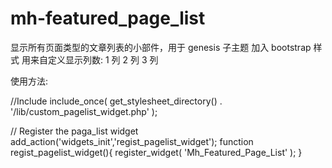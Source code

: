# mh-featured_page_list

显示所有页面类型的文章列表的小部件，用于 genesis 子主题
加入 bootstrap 样式 用来自定义显示列数: 1 列 2 列 3 列

使用方法:

//Include
include_once( get_stylesheet_directory() . '/lib/custom_pagelist_widget.php' );

// Register the paga_list widget
add_action('widgets_init','regist_pagelist_widget');
function regist_pagelist_widget(){
register_widget( 'Mh_Featured_Page_List' );
}
